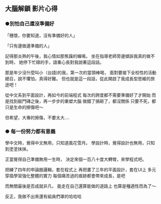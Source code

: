 ## 大腦解鎖 影片心得
### ●別怕自己還沒準備好

「穗懷，你要知道，沒有準備好的人」

「只有邊做邊準備的人」

記得那炎熱的午後，我心情如那焦躁的蟬鳴，
坐在指導老師旁邊傾訴我真的做不到時，
她停下忙碌的手，語重心長對我說著這段話。

那是年少沒什麼叫小（台語)的我，第一次的當頭棒喝，
面對要接下全校性的活動總召，說不懼怕，真得好難。
但也就是這一段話，從此開啟了我成長型思維的旅途吧！

從中文系到平面設計，再如今的前端程式
每次的跨度都不需要準備好了才開始
而是找到敲門磚之後，再一步步的重塑大腦
做錯了搞砸了，都沒關係
只要不死，都只是生命的擦傷吧～

但希望，大專的擦傷，不要太大....


### ● 每一份努力都有意義
學中文時，覺得中文無用，只知道風花雪月。
學設計時，覺得設計也無用，只知到塗塗抹抹。

正當覺得自己準備無用一生時，
決定來個一百八十度大轉彎，來學程式吧。

把練了四年的申論題邏輯，套在程式上
再把畫了三年的平面設計，套在UI上
多元穿插學習強化整體的實力
每個痛苦過的痕跡都會帶來成長，是吧

而無關最後是否成就非凡，
能走在自己還算能做的道路上
也算是種適性而為了～

反正，我做不出來還有組員們罩的哈哈哈




